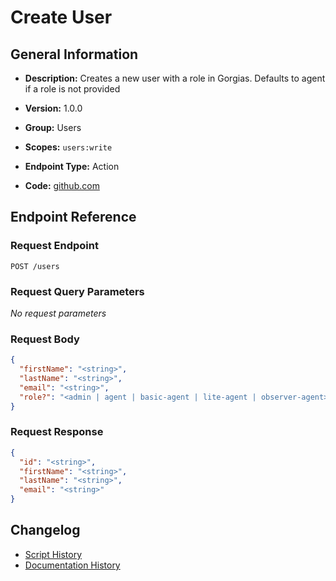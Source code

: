 <!-- BEGIN GENERATED CONTENT -->
# Create User

## General Information

- **Description:** Creates a new user with a role in Gorgias. Defaults to agent if a role is not provided

- **Version:** 1.0.0
- **Group:** Users
- **Scopes:** `users:write`
- **Endpoint Type:** Action
- **Code:** [github.com](https://github.com/NangoHQ/integration-templates/tree/main/integrations/gorgias/actions/create-user.ts)


## Endpoint Reference

### Request Endpoint

`POST /users`

### Request Query Parameters

_No request parameters_

### Request Body

```json
{
  "firstName": "<string>",
  "lastName": "<string>",
  "email": "<string>",
  "role?": "<admin | agent | basic-agent | lite-agent | observer-agent>"
}
```

### Request Response

```json
{
  "id": "<string>",
  "firstName": "<string>",
  "lastName": "<string>",
  "email": "<string>"
}
```

## Changelog

- [Script History](https://github.com/NangoHQ/integration-templates/commits/main/integrations/gorgias/actions/create-user.ts)
- [Documentation History](https://github.com/NangoHQ/integration-templates/commits/main/integrations/gorgias/actions/create-user.md)

<!-- END  GENERATED CONTENT -->

